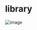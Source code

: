 # library
![image](https://github.com/Alonso8729/library/assets/119747342/3a3c66ab-e026-4761-9388-9eff48d8e255)
